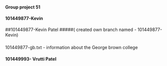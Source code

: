 #### Group project 51 

#### 101449877-Kevin
##101449877-Kevin Patel
#####( created own branch named - 101449877-Kevin)
#####
101449877-gb.txt - information about the George brown college 


#### 101449993- Vrutti Patel 
